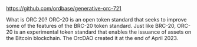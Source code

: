 https://github.com/ordbase/generative-orc-721

What is ORC 20?
ORC-20 is an open token standard that seeks to improve some of the features of the BRC-20 token standard. Just like BRC-20, ORC-20 is an experimental token standard that enables the issuance of assets on the Bitcoin blockchain. The OrcDAO created it at the end of April 2023.

